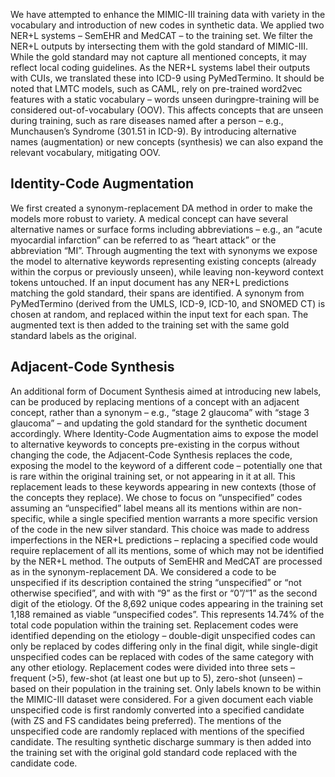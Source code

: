 We have attempted to enhance the MIMIC-III training data with variety in the vocabulary and introduction of new codes in synthetic data.
We applied two NER+L systems – SemEHR and MedCAT – to the training set.
We filter the NER+L outputs by intersecting them with the gold standard of MIMIC-III.
While the gold standard may not capture all mentioned concepts, it may reflect local coding guidelines.
As the NER+L systems label their outputs with CUIs, we translated these into ICD-9 using PyMedTermino.
It should be noted that LMTC models, such as CAML, rely on pre-trained word2vec features with a static vocabulary – words unseen duringpre-training will be considered out-of-vocabulary (OOV).
This affects concepts that are unseen during training, such as rare diseases named after a person – e.g., Munchausen’s Syndrome (301.51 in ICD-9). 
By introducing alternative names (augmentation) or new concepts (synthesis) we can also expand the relevant vocabulary, mitigating OOV.


## Identity-Code Augmentation
We first created a synonym-replacement DA method in order to make the models more robust to variety. 
A medical concept can have several alternative names or surface forms including abbreviations – e.g., an “acute myocardial infarction” can be referred to as “heart attack” or the abbreviation “MI”.
Through augmenting the text with synonyms we expose the model to alternative keywords representing existing concepts (already within the corpus or previously unseen), while leaving non-keyword context tokens untouched.
If an input document has any NER+L predictions matching the gold standard, their spans are identified. 
A synonym from PyMedTermino (derived from the UMLS, ICD-9, ICD-10, and SNOMED CT) is chosen at random, and replaced within the input text for each span. 
The augmented text is then added to the training set with the same gold standard labels as the original.
## Adjacent-Code Synthesis
An additional form of Document Synthesis aimed at introducing new labels, can be produced by replacing mentions of a concept with an adjacent concept, rather than a synonym – e.g., “stage 2 glaucoma” with “stage 3 glaucoma” – and updating the gold standard for the synthetic document accordingly. 
Where Identity-Code Augmentation aims to expose the model to alternative keywords to concepts pre-existing in the corpus without changing the code, the Adjacent-Code Synthesis replaces the code, exposing the model to the keyword of a different code – potentially one that is rare within the original training set, or not appearing in it at all. 
This replacement leads to these keywords appearing in new contexts (those of the concepts they replace).
We chose to focus on “unspecified” codes assuming an “unspecified” label means all its mentions
within are non-specific, while a single specified mention warrants a more specific version of the code in the new silver standard. 
This choice was made to address imperfections in the NER+L predictions – replacing a specified code would require replacement of all its mentions, some of which may not be identified by the NER+L method.
The outputs of SemEHR and MedCAT are processed as in the synonym-replacement DA. 
We considered a code to be unspecified if its description contained the string “unspecified” or “not otherwise specified”, and with with “9” as the first or “0”/“1” as the second digit of the etiology. 
Of the 8,692 unique codes appearing in the training set 1,188 remained as viable “unspecified codes”.
This represents 14.74% of the total code population within the training set.
Replacement codes were identified depending on the etiology – double-digit unspecified codes can only be replaced by codes differing only in the final digit, while single-digit unspecified codes can be replaced with codes of the same category with any other etiology. 
Replacement codes were divided into three sets – frequent (>5), few-shot (at least one but up to 5), zero-shot (unseen) – based on their population in the training set. 
Only labels known to be within the MIMIC-III dataset were considered.
For a given document each viable unspecified code is first randomly converted into a specified candidate (with ZS and FS candidates being preferred). 
The mentions of the unspecified code are randomly replaced with mentions of the specified candidate. 
The resulting synthetic discharge summary is then added into the training set with the original gold standard code replaced with the candidate code. 

